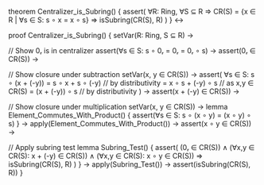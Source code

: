 theorem Centralizer_is_Subring() {
  assert(
    ∀R: Ring, ∀S ⊆ R ⇒ 
    CR(S) = {x ∈ R | ∀s ∈ S: s ∘ x = x ∘ s} ⇒
    isSubring(CR(S), R)
  )
} ↔

proof Centralizer_is_Subring() {
  setVar(R: Ring, S ⊆ R) →
  
  // Show 0ᵣ is in centralizer
  assert(∀s ∈ S: s ∘ 0ᵣ = 0ᵣ = 0ᵣ ∘ s) →
  assert(0ᵣ ∈ CR(S)) →
  
  // Show closure under subtraction
  setVar(x, y ∈ CR(S)) →
  assert(
    ∀s ∈ S: s ∘ (x + (-y))
    = s ∘ x + s ∘ (-y)    // by distributivity
    = x ∘ s + (-y) ∘ s    // as x,y ∈ CR(S)
    = (x + (-y)) ∘ s      // by distributivity
  ) →
  assert(x + (-y) ∈ CR(S)) →
  
  // Show closure under multiplication
  setVar(x, y ∈ CR(S)) →
  lemma Element_Commutes_With_Product() {
    assert(∀s ∈ S: s ∘ (x ∘ y) = (x ∘ y) ∘ s)
  } →
  apply(Element_Commutes_With_Product()) →
  assert(x ∘ y ∈ CR(S)) →
  
  // Apply subring test
  lemma Subring_Test() {
    assert(
      (0ᵣ ∈ CR(S)) ∧
      (∀x,y ∈ CR(S): x + (-y) ∈ CR(S)) ∧
      (∀x,y ∈ CR(S): x ∘ y ∈ CR(S)) ⇒
      isSubring(CR(S), R)
    )
  } →
  apply(Subring_Test()) →
  assert(isSubring(CR(S), R))
}